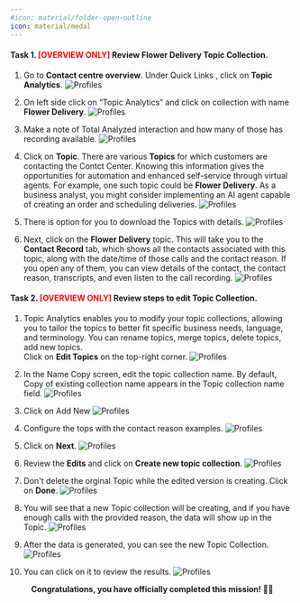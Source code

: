 ```yaml
---
#icon: material/folder-open-outline
icon: material/medal
---
```


#### Task 1. <span style="color: red;">[OVERVIEW ONLY]</span> Review Flower Delivery Topic Collection.

1. Go to <b>Contact centre overview</b>. Under Quick Links , click on **Topic Analytics**.
   ![Profiles](../graphics/Lab1_AI_Agent/1.1.gif)

2. On left side click on “Topic Analytics” and click on collection with name **Flower Delivery**.
   ![Profiles](../graphics/Lab1_AI_Agent/1.2.png)

3. Make a note of Total Analyzed interaction and how many of those has recording available.
   ![Profiles](../graphics/Lab1_AI_Agent/1.3.png)

4. Click on **Topic**. There are various **Topics** for which customers are contacting the Contct Center. Knowing this information gives the opportunities for automation and enhanced self-service through virtual agents. For example, one such topic could be **Flower Delivery**. As a business analyst, you might consider implementing an AI agent capable of creating an order and scheduling deliveries.
   ![Profiles](../graphics/Lab1_AI_Agent/1.4.png)

5. There is option for you to download the Topics with details. 
   ![Profiles](../graphics/Lab1_AI_Agent/1.6.png)

6. Next, click on the **Flower Delivery** topic. This will take you to the **Contact Record** tab, which shows all the contacts associated with this topic, along with the date/time of those calls and the contact reason. If you open any of them, you can view details of the contact, the contact reason, transcripts, and even listen to the call recording.
   ![Profiles](../graphics/Lab1_AI_Agent/1.5.gif)

#### Task 2. <span style="color: red;">[OVERVIEW ONLY]</span> Review steps to edit Topic Collection.

1. Topic Analytics enables you to modify your topic collections, allowing you to tailor the topics to better fit specific business needs, language, and terminology. You can rename topics, merge topics, delete topics, add new topics. </br> 
Click on **Edit Topics** on the top-right corner.
   ![Profiles](../graphics/Lab1_AI_Agent/1.7.png)

2. In the Name Copy screen, edit the topic collection name. By default, Copy of existing collection name appears in the Topic collection name field.
   ![Profiles](../graphics/Lab1_AI_Agent/1.8.png)

3. Click on Add New
   ![Profiles](../graphics/Lab1_AI_Agent/1.9.png)

4. Configure the tops with the contact reason examples.
   ![Profiles](../graphics/Lab1_AI_Agent/1.10.png)

5. Click on **Next**.
   ![Profiles](../graphics/Lab1_AI_Agent/1.11.png)

6. Review the **Edits** and click on **Create new topic collection**.
   ![Profiles](../graphics/Lab1_AI_Agent/1.12.png)

7. Don't delete the orginal Topic while the edited version is creating. Click on **Done**.
   ![Profiles](../graphics/Lab1_AI_Agent/1.13.png)

8. You will see that a new Topic collection will be creating, and if you have enough calls with the provided reason, the data will show up in the Topic.
   ![Profiles](../graphics/Lab1_AI_Agent/1.14.png)

9. After the data is generated, you can see the new Topic Collection.
   ![Profiles](../graphics/Lab1_AI_Agent/1.15.png)

10. You can click on it to review the results. 
   ![Profiles](../graphics/Lab1_AI_Agent/1.16.png)

<p style="text-align:center"><strong>Congratulations, you have officially completed this mission! 🎉🎉 </strong></p>

